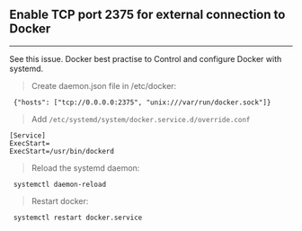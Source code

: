 ## Enable TCP port 2375 for external connection to Docker
---
See this issue.
Docker best practise to Control and configure Docker with systemd.

> Create daemon.json file in /etc/docker:
```shell
 {"hosts": ["tcp://0.0.0.0:2375", "unix:///var/run/docker.sock"]}
```

> Add `/etc/systemd/system/docker.service.d/override.conf`

```shell
[Service]
ExecStart=
ExecStart=/usr/bin/dockerd
```

> Reload the systemd daemon:

```shell
 systemctl daemon-reload
```

> Restart docker:

```shell
 systemctl restart docker.service
```
